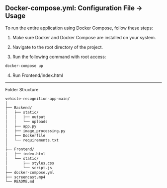 ## Docker-compose.yml: Configuration File -> Usage

To run the entire application using Docker Compose, follow these steps:

1. Make sure Docker and Docker Compose are installed on your system.

2. Navigate to the root directory of the project.

3. Run the following command with root access:

```bash
docker-compose up
```
4. Run Frontend/index.html

_____________________________
Folder Structure
```bash
vehicle-recognition-app-main/
│
├── Backend/
│   ├── static/
│   │   ├── output
│   │   └── uploads
│   ├── app.py
│   ├── image_processing.py
│   ├── Dockerfile
│   └── requirements.txt
│
├── Frontend/
│   ├── index.html
│   └── static/
│       ├── styles.css
│       └── script.js
├── docker-compose.yml
├── screencast.mp4
└── README.md
```
